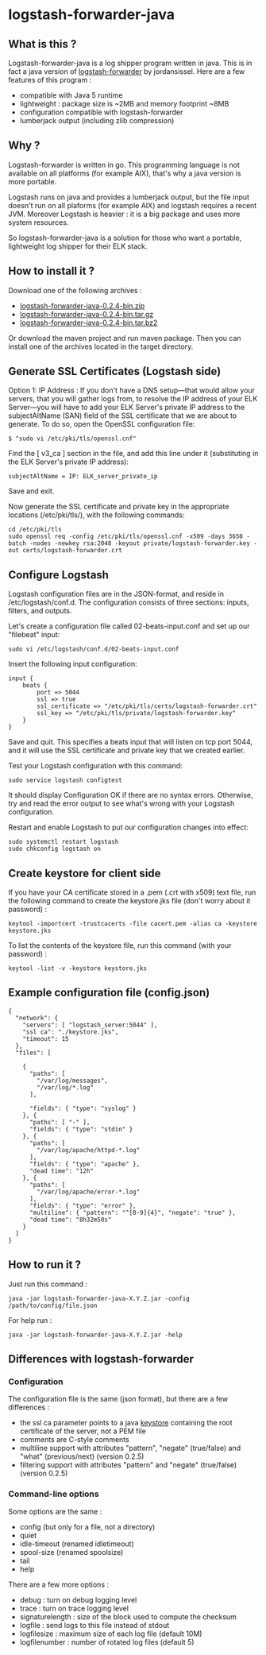 # logstash-forwarder-java

## What is this ?

Logstash-forwarder-java is a log shipper program written in java. This is in fact a java version of [logstash-forwarder](https://github.com/elasticsearch/logstash-forwarder) by jordansissel.
Here are a few features of this program :
  - compatible with Java 5 runtime
  - lightweight : package size is ~2MB and memory footprint ~8MB
  - configuration compatible with logstash-forwarder
  - lumberjack output (including zlib compression)

## Why ?

Logstash-forwarder is written in go. This programming language is not available on all platforms (for example AIX), that's why a java version is more portable.

Logstash runs on java and provides a lumberjack output, but the file input doesn't run on all plaforms (for example AIX) and logstash requires a recent JVM. Moreover Logstash is heavier : it is a big package and uses more system resources.

So logstash-forwarder-java is a solution for those who want a portable, lightweight log shipper for their ELK stack.

## How to install it ?

Download one of the following archives :
  - [logstash-forwarder-java-0.2.4-bin.zip](https://github.com/didfet/logstash-forwarder-java/releases/download/0.2.4/logstash-forwarder-java-0.2.4-bin.zip)
  - [logstash-forwarder-java-0.2.4-bin.tar.gz](https://github.com/didfet/logstash-forwarder-java/releases/download/0.2.4/logstash-forwarder-java-0.2.4-bin.tar.gz)
  - [logstash-forwarder-java-0.2.4-bin.tar.bz2](https://github.com/didfet/logstash-forwarder-java/releases/download/0.2.4/logstash-forwarder-java-0.2.4-bin.tar.bz2)

Or download the maven project and run maven package. Then you can install one of the archives located in the target directory.

## Generate SSL Certificates (Logstash side)

Option 1: IP Address :
If you don't have a DNS setup—that would allow your servers, that you will gather logs from, to resolve the IP address of your ELK Server—you will have to add your ELK Server's private IP address to the subjectAltName (SAN) field of the SSL certificate that we are about to generate. To do so, open the OpenSSL configuration file:

    $ "sudo vi /etc/pki/tls/openssl.cnf"
    
Find the [ v3_ca ] section in the file, and add this line under it (substituting in the ELK Server's private IP address):

    
    subjectAltName = IP: ELK_server_private_ip 
    
Save and exit.

Now generate the SSL certificate and private key in the appropriate locations (/etc/pki/tls/), with the following commands:
    
    cd /etc/pki/tls
    sudo openssl req -config /etc/pki/tls/openssl.cnf -x509 -days 3650 -batch -nodes -newkey rsa:2048 -keyout private/logstash-forwarder.key -out certs/logstash-forwarder.crt
    

## Configure Logstash
Logstash configuration files are in the JSON-format, and reside in /etc/logstash/conf.d. The configuration consists of three sections: inputs, filters, and outputs.

Let's create a configuration file called 02-beats-input.conf and set up our "filebeat" input:


    sudo vi /etc/logstash/conf.d/02-beats-input.conf


Insert the following input configuration:


    input {
        beats {
            port => 5044
            ssl => true
            ssl_certificate => "/etc/pki/tls/certs/logstash-forwarder.crt"
            ssl_key => "/etc/pki/tls/private/logstash-forwarder.key"
        }
    }
    
Save and quit. This specifies a beats input that will listen on tcp port 5044, and it will use the SSL certificate and private key that we created earlier.

Test your Logstash configuration with this command:

    sudo service logstash configtest
    
It should display Configuration OK if there are no syntax errors. Otherwise, try and read the error output to see what's wrong with your Logstash configuration.

Restart and enable Logstash to put our configuration changes into effect:

    sudo systemctl restart logstash
    sudo chkconfig logstash on

## Create keystore for client side
If you have your CA certificate stored in a .pem (.crt with x509) text file, run the following command to create the keystore.jks file (don't worry about it password) :

    keytool -importcert -trustcacerts -file cacert.pem -alias ca -keystore keystore.jks
    
To list the contents of the keystore file, run this command (with your password) :
        
    keytool -list -v -keystore keystore.jks

## Example configuration file (config.json)

    {
      "network": {
        "servers": [ "logstash_server:5044" ],
        "ssl ca": "./keystore.jks",
        "timeout": 15
      },
      "files": [
    
        {
          "paths": [
            "/var/log/messages",
            "/var/log/*.log"
          ],
    
          "fields": { "type": "syslog" }
        }, {
          "paths": [ "-" ],
          "fields": { "type": "stdin" }
        }, {
          "paths": [
            "/var/log/apache/httpd-*.log"
          ],
          "fields": { "type": "apache" },
          "dead time": "12h" 
        }, {
          "paths": [
            "/var/log/apache/error-*.log"
          ],
          "fields": { "type": "error" },
          "multiline": { "pattern": "^[0-9]{4}", "negate": "true" },
          "dead time": "8h32m50s" 
        }
      ]
    } 
    
## How to run it ?

Just run this command :

    java -jar logstash-forwarder-java-X.Y.Z.jar -config /path/to/config/file.json

For help run :

    java -jar logstash-forwarder-java-X.Y.Z.jar -help

## Differences with logstash-forwarder

### Configuration

The configuration file is the same (json format), but there are a few differences :
  - the ssl ca parameter points to a java [keystore](https://github.com/didfet/logstash-forwarder-java/blob/master/HOWTO-KEYSTORE.md) containing the root certificate of the server, not a PEM file
  - comments are C-style comments
  - multiline support with attributes "pattern", "negate" (true/false) and "what" (previous/next) (version 0.2.5)
  - filtering support with attributes "pattern" and "negate" (true/false) (version 0.2.5)

### Command-line options

Some options are the same :
  - config (but only for a file, not a directory)
  - quiet
  - idle-timeout (renamed idletimeout)
  - spool-size (renamed spoolsize)
  - tail
  - help

There are a few more options :
  - debug : turn on debug logging level
  - trace : turn on trace logging level
  - signaturelength : size of the block used to compute the checksum
  - logfile : send logs to this file instead of stdout
  - logfilesize : maximum size of each log file (default 10M)
  - logfilenumber : number of rotated log files (default 5)

